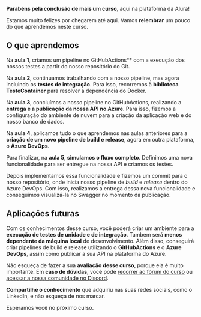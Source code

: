 ﻿**Parabéns pela conclusão de mais um curso**, aqui na plataforma da Alura!

Estamos muito felizes por chegarem até aqui. Vamos **relembrar** um pouco do que aprendemos neste curso.

## O que aprendemos

Na **aula 1**, criamos um pipeline no GitHubActions** com a execução dos nossos testes a partir do nosso repositório do Git. 

Na **aula 2**, continuamos trabalhando com a nosso pipeline, mas agora incluindo os **testes de integração**. Para isso, recorremos à **biblioteca TesteContainer** para resolver a dependência do Docker. 

Na **aula 3**, concluímos a nosso pipeline no GitHubActions, realizando a **entrega e a publicação da nossa API no Azure**. Para isso, fizemos a configuração do ambiente de nuvem para a criação da aplicação web e do nosso banco de dados. 

Na **aula 4**, aplicamos tudo o que aprendemos nas aulas anteriores para a **criação de um novo pipeline de build e release**, agora em outra plataforma, o **Azure DevOps**. 

Para finalizar, na **aula 5**, **simulamos o fluxo completo**. Definimos uma nova funcionalidade para ser entregue na nossa API e criamos os testes.

Depois implementamos essa funcionalidade e fizemos um commit para o nosso repositório, onde inicia nosso pipeline de *build* e *release* dentro do Azure DevOps. Com isso, realizamos a entrega dessa nova funcionalidade e conseguimos visualizá-la no Swagger no momento da publicação. 

## Aplicações futuras

Com os conhecimentos desse curso, você poderá criar um ambiente para a **execução de testes de unidade e de integração**. Tambem será **menos dependente da máquina local** de desenvolvimento. Além disso, conseguirá criar pipelines de build e release utilizando o **GitHubActions** e o **Azure DevOps**, assim como publicar a sua API na plataforma do Azure. 

Não esqueça de fazer a sua **avaliação desse curso**, porque ela é muito importante. Em **caso de dúvidas**, você pode [recorrer ao fórum do curso](https://cursos.alura.com.br/forum/curso-testes-dotnet-integre-testes-pipelines-ci-cd/todos) ou [acessar a nossa comunidade no Discord](https://discord.gg/SK9bj7hEYD). 

**Compartilhe o conhecimento** que adquiriu nas suas redes sociais, como o LinkedIn, e não esqueça de nos marcar.

Esperamos você no próximo curso.